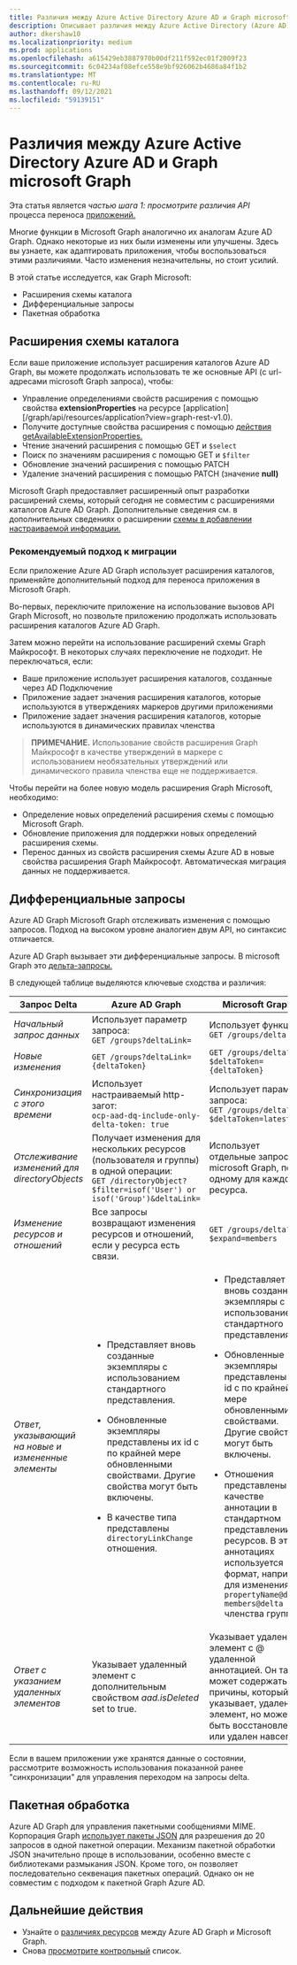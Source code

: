 ```yaml
---
title: Различия между Azure Active Directory Azure AD и Graph microsoft Graph
description: Описывает различия между Azure Active Directory (Azure AD) Graph API и API microsoft Graph, чтобы помочь быстро и легко перенести приложения.
author: dkershaw10
ms.localizationpriority: medium
ms.prod: applications
ms.openlocfilehash: a615429eb3887970b00df211f592ec01f2009f23
ms.sourcegitcommit: 6c04234af08efce558e9bf926062b4686a84f1b2
ms.translationtype: MT
ms.contentlocale: ru-RU
ms.lasthandoff: 09/12/2021
ms.locfileid: "59139151"
---
```

# <a name="feature-differences-between-azure-active-directory-azure-ad-graph-and-microsoft-graph"></a>Различия между Azure Active Directory Azure AD и Graph microsoft Graph

Эта статья является *частью шага 1: просмотрите различия API* процесса переноса [приложений.](migrate-azure-ad-graph-planning-checklist.md)

Многие функции в Microsoft Graph аналогично их аналогам Azure AD Graph. Однако некоторые из них были изменены или улучшены. Здесь вы узнаете, как адаптировать приложения, чтобы воспользоваться этими различиями.  Часто изменения незначительны, но стоит усилий.

В этой статье исследуется, как Graph Microsoft:

- Расширения схемы каталога
- Дифференциальные запросы
- Пакетная обработка

## <a name="directory-schema-extensions"></a>Расширения схемы каталога

Если ваше приложение использует расширения каталогов Azure AD Graph, вы можете продолжать использовать те же основные API (с url-адресами microsoft Graph запроса), чтобы:

- Управление определениями свойств расширения с помощью свойства **extensionProperties** на ресурсе [application][/graph/api/resources/application?view=graph-rest-v1.0).
- Получите доступные свойства расширения с помощью [действия getAvailableExtensionProperties.](/graph/api/directoryobject-getavailableextensionproperties)
- Чтение значений расширения с помощью GET и `$select`
- Поиск по значениям расширения с помощью GET и `$filter`
- Обновление значений расширения с помощью PATCH
- Удаление значений расширения с помощью PATCH (значение **null)**

Microsoft Graph предоставляет расширенный опыт разработки расширений схемы, который сегодня не совместим с расширениями каталогов Azure AD Graph. Дополнительные сведения см. в дополнительных сведениях о расширении [схемы в добавлении настраиваемой информации.](./extensibility-overview.md#schema-extensions)

### <a name="recommended-migration-approach"></a>Рекомендуемый подход к миграции

Если приложение Azure AD Graph использует расширения каталогов, применяйте дополнительный подход для переноса приложения в Microsoft Graph.

Во-первых, переключите приложение на использование вызовов API Graph Microsoft, но позвольте приложению продолжать использовать расширения каталогов Azure AD Graph.

Затем можно перейти на использование расширений схемы Graph Майкрософт. В некоторых случаях переключение не подходит. Не переключаться, если:

- Ваше приложение использует расширения каталогов, созданные через AD Подключение
- Приложение задает значения расширения каталогов, которые используются в утверждениях маркеров другими приложениями
- Приложение задает значения расширения каталогов, которые используются в динамических правилах членства 

>**ПРИМЕЧАНИЕ.** Использование свойств расширения Graph Майкрософт в качестве утверждений в маркере с использованием необязательных утверждений или динамического правила членства еще не поддерживается.

Чтобы перейти на более новую модель расширения Graph Microsoft, необходимо:

- Определение новых определений расширения схемы с помощью Microsoft Graph.
- Обновление приложения для поддержки новых определений расширения схемы.
- Перенос данных из свойств расширения схемы Azure AD в новые свойства расширения Graph Майкрософт.  Автоматическая миграция данных не поддерживается.

## <a name="differential-queries"></a>Дифференциальные запросы

Azure AD Graph Microsoft Graph отслеживать изменения с помощью запросов.  Подход на высоком уровне аналогиен двум API, но синтаксис отличается.

Azure AD Graph вызывает эти дифференциальные запросы.  В microsoft Graph это [дельта-запросы.](./delta-query-overview.md)

В следующей таблице выделяются ключевые сходства и различия:

|Запрос Delta |Azure AD Graph | Microsoft Graph |
|----|----|----|
| _Начальный запрос данных_ | Использует параметр запроса:<br>`GET /groups?deltaLink=` | Использует функцию: <br> `GET /groups/delta` |
| _Новые изменения_ | `GET /groups?deltaLink={deltaToken}` | `GET /groups/delta?$deltaToken={deltaToken}` |
| _Синхронизация с этого времени_ |Использует настраиваемый http-загот:<br> `ocp-aad-dq-include-only-delta-token: true` | Использует параметр запроса: <br> `GET /groups/delta?$deltaToken=latest` |
| _Отслеживание изменений для directoryObjects_ | Получает изменения для нескольких ресурсов (пользователя и группы) в одной операции:&nbsp;&nbsp;<br> `GET /directoryObject?$filter=isof('User') or isof('Group')&deltaLink=` | Использует отдельные запросы с microsoft Graph, по одному для каждого ресурса. |
| _Изменение ресурсов и отношений_ | Все запросы возвращают изменения ресурсов и отношений, если у ресурса есть связи. | `GET /groups/delta?$expand=members` |
| _Ответ, указывающий на новые и измененные элементы_ | <ul><li><p>Представляет вновь созданные экземпляры с использованием стандартного представления.</p></li><li><p>Обновленные экземпляры представлены их id  с по крайней мере обновленными свойствами. Другие свойства могут быть включены.</p></li><li><p>В качестве типа представлены `directoryLinkChange` отношения.</p></li></ul>|<ul><li><p>Представляет вновь созданные экземпляры с использованием стандартного представления.</p></li><li><p>Обновленные экземпляры представлены их id  с по крайней мере обновленными свойствами. Другие свойства могут быть включены.</p></li><li><p>Отношения представлены в качестве аннотации в стандартном представлении ресурсов. В этих аннотациях используется формат, например для изменения `propertyName@delta` `members@delta` членства группы.</p></li></ul> |
| _Ответ с указанием удаленных элементов_| Указывает удаленный элемент с дополнительным свойством *aad.isDeleted* set to true. | Указывает удаленный элемент с \@ удаленной аннотацией. Он также может содержать код причины, который указывает, удален ли элемент, но может быть восстановлен или удален навсегда. |

Если в вашем приложении уже хранятся данные о состоянии, рассмотрите возможность использования показанной ранее "синхронизации" для управления переходом на запросы delta.

## <a name="batching"></a>Пакетная обработка

Azure AD Graph для управления пакетными сообщениями MIME.  Корпорация Graph [использует пакеты JSON](json-batching.md) для разрешения до 20 запросов в одной пакетной операции. Механизм пакетной обработки JSON значительно проще в использовании, особенно вместе с библиотеками размыкания JSON.  Кроме того, он позволяет последовательно секвенация пакетных операций.  Однако он не совместим с подходом к пакетной Graph Azure AD.

## <a name="next-steps"></a>Дальнейшие действия

- Узнайте о [различиях ресурсов](migrate-azure-ad-graph-resource-differences.md) между Azure AD Graph и Microsoft Graph.
- Снова [просмотрите контрольный](migrate-azure-ad-graph-planning-checklist.md) список.

<!-- {
  "type": "#page.annotation",
  "suppressions": [
    "Warning: /concepts/migrate-azure-ad-graph-feature-changes.md:
      Failed to parse any rows out of table with headers: |Task|Azure AD Graph|Microsoft Graph|"
  ],
}
-->